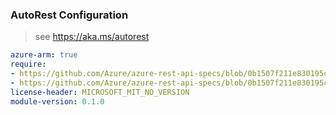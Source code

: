 ### AutoRest Configuration

> see https://aka.ms/autorest

``` yaml
azure-arm: true
require:
- https://github.com/Azure/azure-rest-api-specs/blob/0b1507f211e830195c552b0e1d5ecb689e27a6d6/specification/azurestackhci/resource-manager/readme.md
- https://github.com/Azure/azure-rest-api-specs/blob/0b1507f211e830195c552b0e1d5ecb689e27a6d6/specification/azurestackhci/resource-manager/readme.go.md
license-header: MICROSOFT_MIT_NO_VERSION
module-version: 0.1.0
```